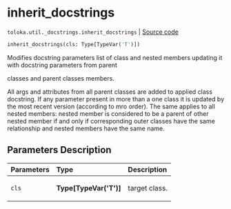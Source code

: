 # inherit_docstrings
`toloka.util._docstrings.inherit_docstrings` | [Source code](https://github.com/Toloka/toloka-kit/blob/v1.1.0.post1/src/util/_docstrings.py#L31)

```python
inherit_docstrings(cls: Type[TypeVar('T')])
```

Modifies docstring parameters list of class and nested members updating it with docstring parameters from parent


classes and parent classes members.

All args and attributes from all parent classes are added to applied class docstring. If any parameter present in
more than a one class it is updated by the most recent version (according to mro order). The same applies to all
nested members: nested member is considered to be a parent of other nested member if and only if corresponding outer
classes have the same relationship and nested members have the same name.

## Parameters Description

| Parameters | Type | Description |
| :----------| :----| :-----------|
`cls`|**Type\[TypeVar('T')\]**|<p>target class.</p>
